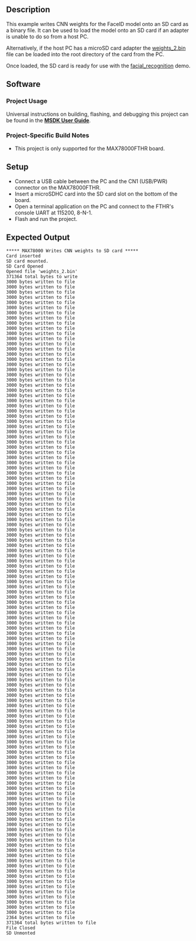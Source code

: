 ## Description

This example writes CNN weights for the FaceID model onto an SD card as a binary file.  It can be used to load the model onto an SD card if an adapter is unable to do so from a host PC.

Alternatively, if the host PC has a microSD card adapter the [weights_2.bin](weights_2.bin) file can be loaded into the root directory of the card from the PC.

Once loaded, the SD card is ready for use with the [facial_recognition](../README.md) demo.

## Software

### Project Usage

Universal instructions on building, flashing, and debugging this project can be found in the **[MSDK User Guide](https://analog-devices-msdk.github.io/msdk/USERGUIDE/)**.

### Project-Specific Build Notes

* This project is only supported for the MAX78000FTHR board.

## Setup

-   Connect a USB cable between the PC and the CN1 (USB/PWR) connector on the MAX78000FTHR.
-   Insert a microSDHC card into the SD card slot on the bottom of the board.
-   Open a terminal application on the PC and connect to the FTHR's console UART at 115200, 8-N-1.
-   Flash and run the project.

## Expected Output

```
***** MAX78000 Writes CNN weights to SD card *****
Card inserted
SD card mounted.
SD Card Opened
Opened file 'weights_2.bin'
371364 total bytes to write
3000 bytes written to file
3000 bytes written to file
3000 bytes written to file
3000 bytes written to file
3000 bytes written to file
3000 bytes written to file
3000 bytes written to file
3000 bytes written to file
3000 bytes written to file
3000 bytes written to file
3000 bytes written to file
3000 bytes written to file
3000 bytes written to file
3000 bytes written to file
3000 bytes written to file
3000 bytes written to file
3000 bytes written to file
3000 bytes written to file
3000 bytes written to file
3000 bytes written to file
3000 bytes written to file
3000 bytes written to file
3000 bytes written to file
3000 bytes written to file
3000 bytes written to file
3000 bytes written to file
3000 bytes written to file
3000 bytes written to file
3000 bytes written to file
3000 bytes written to file
3000 bytes written to file
3000 bytes written to file
3000 bytes written to file
3000 bytes written to file
3000 bytes written to file
3000 bytes written to file
3000 bytes written to file
3000 bytes written to file
3000 bytes written to file
3000 bytes written to file
3000 bytes written to file
3000 bytes written to file
3000 bytes written to file
3000 bytes written to file
3000 bytes written to file
3000 bytes written to file
3000 bytes written to file
3000 bytes written to file
3000 bytes written to file
3000 bytes written to file
3000 bytes written to file
3000 bytes written to file
3000 bytes written to file
3000 bytes written to file
3000 bytes written to file
3000 bytes written to file
3000 bytes written to file
3000 bytes written to file
3000 bytes written to file
3000 bytes written to file
3000 bytes written to file
3000 bytes written to file
3000 bytes written to file
3000 bytes written to file
3000 bytes written to file
3000 bytes written to file
3000 bytes written to file
3000 bytes written to file
3000 bytes written to file
3000 bytes written to file
3000 bytes written to file
3000 bytes written to file
3000 bytes written to file
3000 bytes written to file
3000 bytes written to file
3000 bytes written to file
3000 bytes written to file
3000 bytes written to file
3000 bytes written to file
3000 bytes written to file
3000 bytes written to file
3000 bytes written to file
3000 bytes written to file
3000 bytes written to file
3000 bytes written to file
3000 bytes written to file
3000 bytes written to file
3000 bytes written to file
3000 bytes written to file
3000 bytes written to file
3000 bytes written to file
3000 bytes written to file
3000 bytes written to file
3000 bytes written to file
3000 bytes written to file
3000 bytes written to file
3000 bytes written to file
3000 bytes written to file
3000 bytes written to file
3000 bytes written to file
3000 bytes written to file
3000 bytes written to file
3000 bytes written to file
3000 bytes written to file
3000 bytes written to file
3000 bytes written to file
3000 bytes written to file
3000 bytes written to file
3000 bytes written to file
3000 bytes written to file
3000 bytes written to file
3000 bytes written to file
3000 bytes written to file
3000 bytes written to file
3000 bytes written to file
3000 bytes written to file
3000 bytes written to file
3000 bytes written to file
3000 bytes written to file
3000 bytes written to file
3000 bytes written to file
3000 bytes written to file
3000 bytes written to file
2364 bytes written to file
371364 total bytes written to file
File Closed
SD Unmonted
```